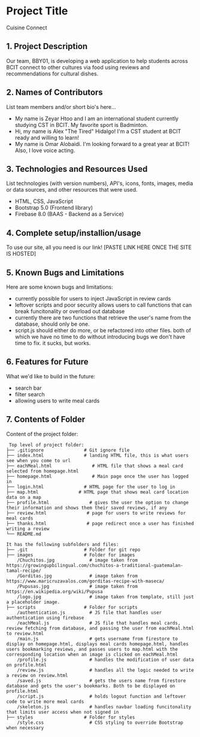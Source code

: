 # Project Title
Cuisine Connect

## 1. Project Description
Our team, BBY01, is developing a web application to help students across BCIT connect 
to other cultures via food using reviews and recommendations for cultural dishes. 

## 2. Names of Contributors
List team members and/or short bio's here... 
* My name is Zeyar Htoo and I am an international student currently studying CST in BCIT. My favorite sport is Badminton.
* Hi, my name is Alex "The Tired" Hidalgo! I'm a CST student at BCIT ready and willing to learn! 
* My name is Omar Alobaidi. I'm looking forward to a great year at BCIT! Also, I love voice acting.
	
## 3. Technologies and Resources Used
List technologies (with version numbers), API's, icons, fonts, images, media or data sources, and other resources that were used.
* HTML, CSS, JavaScript
* Bootstrap 5.0 (Frontend library)
* Firebase 8.0 (BAAS - Backend as a Service)

## 4. Complete setup/installion/usage
To use our site, all you need is our link! [PASTE LINK HERE ONCE THE SITE IS HOSTED]

## 5. Known Bugs and Limitations
Here are some known bugs and limitations:
* currently possible for users to inject JavaScript in review cards
* leftover scripts and poor security allows users to call functions that can break funcitonality or overload out database
* currently there are two functions that retrieve the user's name from the database, should only be one.
* script.js should either do more, or be refactored into other files. both of which we have no time to do without introducing bugs we don't have time to fix. it sucks, but works.

## 6. Features for Future
What we'd like to build in the future:
* search bar
* filter search
* allowing users to write meal cards
	
## 7. Contents of Folder
Content of the project folder:

```
 Top level of project folder: 
├── .gitignore               # Git ignore file
├── index.html               # landing HTML file, this is what users see when you come to url
├── eachMeal.html               # HTML file that shows a meal card selected from homepage.html
├── homepage.html               # Main page once the user has logged in
├── login.html               # HTML page for the user to log in
├── map.html               # HTML page that shows meal card location data on a map
├── profile.html               # gives the user the option to change their information and shows them their saved reviews, if any
├── review.html               # page for users to write reviews for meal cards
├── thanks.html               # page redirect once a user has finished writing a review
└── README.md

It has the following subfolders and files:
├── .git                     # Folder for git repo
├── images                   # Folder for images
    /Chuchitos.jpg             # image taken from https://growingupbilingual.com/chuchitos-a-traditional-guatemalan-tamal-recipe/
    /Gorditas.jpg              # image taken from https://www.maricruzavalos.com/gorditas-recipe-with-maseca/
    /Pupusas.jpg               # image taken from https://en.wikipedia.org/wiki/Pupusa
    /logo.jpg                  # image taken from template, still just a placeholder image.
├── scripts                  # Folder for scripts
    /authentication.js         # JS file that handles user authentication using firebase
    /eachMeal.js               # JS file that handles meal cards, review fetching from database, and passing the user from eachMeal.html to review.html
    /main.js                   # gets username from firestore to display on homepage.html, displays meal cards homepage.html, handles users bookmarking reviews, and passes users to map.html with the corresponding location when an image is clicked on eachMeal.html
    /profile.js                # handles the modification of user data on profile.html
    /review.js                 # handles all the logic needed to write a review on review.html
    /saved.js                  # gets the users name from firestore database and gets the user's bookmarks. Both to be displayed on profile.html
    /script.js                 # holds logout function and leftover code to write more meal cards
    /skeleton.js               # handles navbar loading funcitonality that limits user access when not signed in
├── styles                   # Folder for styles
    /style.css                 # CSS styling to override Bootstrap when necessary



```


